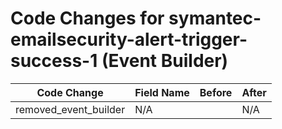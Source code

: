 # Code Changes for symantec-emailsecurity-alert-trigger-success-1 (Event Builder)

| Code Change | Field Name | Before | After |
|-------------|------------|--------|-------|
| removed_event_builder | N/A |  | N/A |